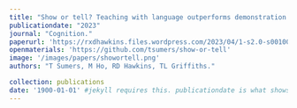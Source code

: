 ```yaml
---
title: "Show or tell? Teaching with language outperforms demonstration but only when context is shared."
publicationdate: "2023"
journal: "Cognition."
paperurl: 'https://rxdhawkins.files.wordpress.com/2023/04/1-s2.0-s0010027722003158-main.pdf'
openmaterials: 'https://github.com/tsumers/show-or-tell'
image: '/images/papers/showortell.png'
authors: "T Sumers, M Ho, RD Hawkins, TL Griffiths."

collection: publications
date: '1900-01-01' #jekyll requires this. publicationdate is what shows up
---
```

